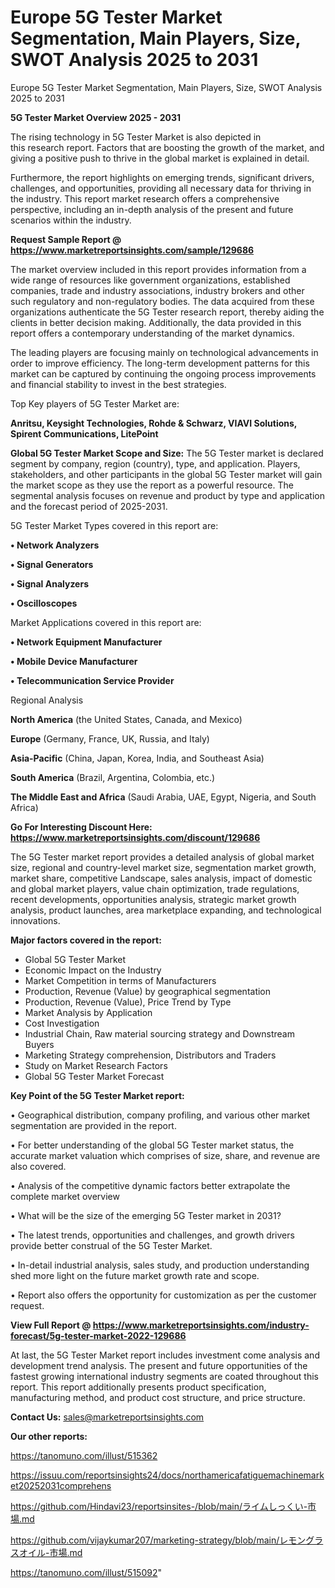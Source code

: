 # Europe 5G Tester Market Segmentation, Main Players, Size, SWOT Analysis 2025 to 2031
Europe 5G Tester Market Segmentation, Main Players, Size, SWOT Analysis 2025 to 2031

<Strong> 5G Tester Market Overview 2025 - 2031</strong>

The rising technology in 5G Tester Market is also depicted in this research report. Factors that are boosting the growth of the market, and giving a positive push to thrive in the global market is explained in detail.

Furthermore, the report highlights on emerging trends, significant drivers, challenges, and opportunities, providing all necessary data for thriving in the industry. This report market research offers a comprehensive perspective, including an in-depth analysis of the present and future scenarios within the industry.

<strong>Request Sample Report @ <a href=https://www.marketreportsinsights.com/sample/129686>https://www.marketreportsinsights.com/sample/129686</a></strong>

The market overview included in this report provides information from a wide range of resources like government organizations, established companies, trade and industry associations, industry brokers and other such regulatory and non-regulatory bodies. The data acquired from these organizations authenticate the 5G Tester research report, thereby aiding the clients in better decision making. Additionally, the data provided in this report offers a contemporary understanding of the market dynamics.

The leading players are focusing mainly on technological advancements in order to improve efficiency. The long-term development patterns for this market can be captured by continuing the ongoing process improvements and financial stability to invest in the best strategies.

Top Key players of 5G Tester Market are:

<strong>Anritsu, Keysight Technologies, Rohde & Schwarz, VIAVI Solutions, Spirent Communications, LitePoint</strong>

<strong><b>Global 5G Tester Market Scope and Size:</b></strong>
The 5G Tester market is declared segment by company, region (country), type, and application. Players, stakeholders, and other participants in the global 5G Tester market will gain the market scope as they use the report as a powerful resource. The segmental analysis focuses on revenue and product by type and application and the forecast period of 2025-2031.

5G Tester Market Types covered in this report are:

<strong>• Network Analyzers

• Signal Generators

• Signal Analyzers

• Oscilloscopes</strong>

Market Applications covered in this report are:

<strong>• Network Equipment Manufacturer

• Mobile Device Manufacturer

• Telecommunication Service Provider</strong> 

Regional Analysis

<strong>North America</strong> (the United States, Canada, and Mexico)

<strong>Europe</strong> (Germany, France, UK, Russia, and Italy)

<strong>Asia-Pacific</strong> (China, Japan, Korea, India, and Southeast Asia)

<strong>South America</strong> (Brazil, Argentina, Colombia, etc.)

<strong>The Middle East and Africa</strong> (Saudi Arabia, UAE, Egypt, Nigeria, and South Africa)

<strong>Go For Interesting Discount Here: <a href=https://www.marketreportsinsights.com/discount/129686>https://www.marketreportsinsights.com/discount/129686</a></strong>

The 5G Tester market report provides a detailed analysis of global market size, regional and country-level market size, segmentation market growth, market share, competitive Landscape, sales analysis, impact of domestic and global market players, value chain optimization, trade regulations, recent developments, opportunities analysis, strategic market growth analysis, product launches, area marketplace expanding, and technological innovations.

<strong><b>Major factors covered in the report:</b></strong>
<ul>
  <li>Global 5G Tester Market </li>
  <li>Economic Impact on the Industry</li>
  <li>Market Competition in terms of Manufacturers</li>
  <li>Production, Revenue (Value) by geographical segmentation</li>
  <li>Production, Revenue (Value), Price Trend by Type</li>
  <li>Market Analysis by Application</li>
  <li>Cost Investigation</li>
  <li>Industrial Chain, Raw material sourcing strategy and Downstream Buyers</li>
  <li>Marketing Strategy comprehension, Distributors and Traders</li>
  <li>Study on Market Research Factors</li>
  <li>Global 5G Tester Market Forecast</li>
</ul>

<strong><b>Key Point of the 5G Tester Market report:</b></strong>

• Geographical distribution, company profiling, and various other market segmentation are provided in the report.

• For better understanding of the global 5G Tester market status, the accurate market valuation which comprises of size, share, and revenue are also covered.

• Analysis of the competitive dynamic factors better extrapolate the complete market overview

• What will be the size of the emerging 5G Tester market in 2031?

• The latest trends, opportunities and challenges, and growth drivers provide better construal of the 5G Tester Market.

• In-detail industrial analysis, sales study, and production understanding shed more light on the future market growth rate and scope.

• Report also offers the opportunity for customization as per the customer request.

<strong><b>View Full Report @ <a href=https://www.marketreportsinsights.com/industry-forecast/5g-tester-market-2022-129686>https://www.marketreportsinsights.com/industry-forecast/5g-tester-market-2022-129686</a></b></strong>


At last, the 5G Tester Market report includes investment come analysis and development trend analysis. The present and future opportunities of the fastest growing international industry segments are coated throughout this report. This report additionally presents product specification, manufacturing method, and product cost structure, and price structure.

<strong>Contact Us:</strong>
sales@marketreportsinsights.com

<strong>Our other reports:</strong>

<a href=https://tanomuno.com/illust/515362>https://tanomuno.com/illust/515362</a>

<a href=https://issuu.com/reportsinsights24/docs/northamericafatiguemachinemarket20252031comprehens>https://issuu.com/reportsinsights24/docs/northamericafatiguemachinemarket20252031comprehens</a>

<a href=https://github.com/Hindavi23/reportsinsites-/blob/main/ライムしっくい-市場.md>https://github.com/Hindavi23/reportsinsites-/blob/main/ライムしっくい-市場.md</a>

<a href=https://github.com/vijaykumar207/marketing-strategy/blob/main/レモングラスオイル-市場.md>https://github.com/vijaykumar207/marketing-strategy/blob/main/レモングラスオイル-市場.md</a>

<a href=https://tanomuno.com/illust/515092>https://tanomuno.com/illust/515092</a>"
